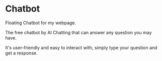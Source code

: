 # Chatbot
Floating Chatbot for my webpage.

The free chatbot by AI Chatting that can answer any question you may have.

It's user-friendly and easy to interact with, simply type your question and get a response.
